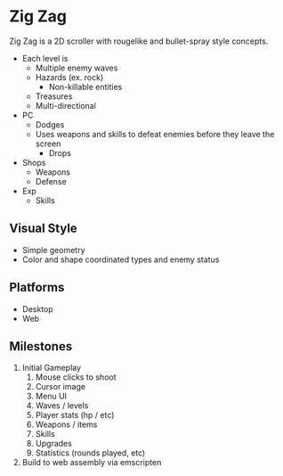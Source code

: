 # Zig Zag

Zig Zag is a 2D scroller with rougelike and bullet-spray style concepts.

- Each level is
  - Multiple enemy waves
  - Hazards (ex. rock)
    - Non-killable entities
  - Treasures
  - Multi-directional
- PC
  - Dodges
  - Uses weapons and skills to defeat enemies before they leave the screen
    - Drops
- Shops
  - Weapons
  - Defense
- Exp
  - Skills

## Visual Style

- Simple geometry
- Color and shape coordinated types and enemy status

## Platforms

- Desktop
- Web

## Milestones

1. Initial Gameplay
   1. Mouse clicks to shoot
   1. Cursor image
   1. Menu UI
   1. Waves / levels
   1. Player stats (hp / etc)
   1. Weapons / items
   1. Skills
   1. Upgrades
   1. Statistics (rounds played, etc)
1. Build to web assembly via emscripten
